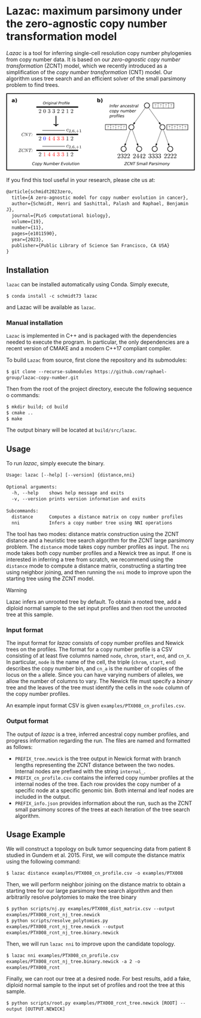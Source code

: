 # Lazac: maximum parsimony under the zero-agnostic copy number transformation model

*Lazac* is a tool for inferring single-cell resolution copy number
phylogenies from copy number data. It is based on our *zero-agnostic
copy number transformation* (ZCNT) model, which we recently introduced
as a simplification of the *copy number transformation* (CNT) model.
Our algorithm uses tree search and an efficient solver of the small
parsimony problem to find trees.

![overview](docs/overview.png)

If you find this tool useful in your research, please cite us at:
```
@article{schmidt2023zero,
  title={A zero-agnostic model for copy number evolution in cancer},
  author={Schmidt, Henri and Sashittal, Palash and Raphael, Benjamin J},
  journal={PLoS computational biology},
  volume={19},
  number={11},
  pages={e1011590},
  year={2023},
  publisher={Public Library of Science San Francisco, CA USA}
}
```

## Installation

`lazac` can be installed automatically using Conda. 
Simply execute,
```
$ conda install -c schmidt73 lazac
```
and Lazac will be available as `lazac`.

### Manual installation

`Lazac` is implemented in C++ and is packaged with the dependencies
needed to execute the program. In particular, the only dependencies are
a recent version of CMAKE and a modern C++17 compliant compiler.

To build `Lazac` from source, first clone the repository and its submodules:
```
$ git clone --recurse-submodules https://github.com/raphael-group/lazac-copy-number.git
```

Then from the root of the project directory, execute the following sequence o
commands:
```
$ mkdir build; cd build
$ cmake ..
$ make
```
The output binary will be located at `build/src/lazac`.

## Usage

To run *lazac*, simply execute the binary. 
```
Usage: lazac [--help] [--version] {distance,nni}

Optional arguments:
  -h, --help   	shows help message and exits 
  -v, --version	prints version information and exits 

Subcommands:
  distance      Computes a distance matrix on copy number profiles
  nni           Infers a copy number tree using NNI operations
```

The tool has two modes: distance matrix construction using the ZCNT
distance and a heuristic tree search algorithm for the ZCNT large
parsimony problem. The `distance` mode takes copy number profiles as
input. The `nni` mode takes both copy number profiles and a Newick
tree as input. If one is interested in inferring a tree from scratch,
we recommend using the `distance` mode to compute a distance matrix,
constructing a starting tree using neighbor joining, and then running
the `nni` mode to improve upon the starting tree using the ZCNT model.

> [!WARNING]
> Lazac infers an unrooted tree by default.
> To obtain a rooted tree, add a diploid normal sample to the set
> input profiles and then root the unrooted tree at this sample.

### Input format

The input format for *lazac* consists of copy number profiles and
Newick trees on the profiles. The format for a copy number profile is
a CSV consisting of at least five columns named `node`, `chrom`,
`start`, `end`, and `cn_X`.  In particular, `node` is the name of the
cell, the triple (`chrom`, `start`, `end`) describes the copy number
bin, and `cn_a` is the number of copies of the locus on the `a`
allele. Since you can have varying numbers of alleles, we allow the
number of columns to vary. The Newick file must specify a *binary*
tree and the leaves of the tree must identify the cells in the `node`
column of the copy number profiles.

An example input format CSV is given
`examples/PTX008_cn_profiles.csv`.

### Output format

The output of *lazac* is a tree, inferred ancestral copy number 
profiles, and progress information regarding the run. The files
are named and formatted as follows:
* `PREFIX_tree.newick` is the tree output in Newick format with branch lengths representing the ZCNT distance 
   between the two nodes. Internal nodes are prefixed with the string `internal_`. 
* `PREFIX_cn_profile.csv` contains the inferred copy number profiles at the internal nodes of the tree. Each
   row provides the copy number of a specific node at a specific genomic bin. Both internal and leaf nodes are
   included in the output.
* `PREFIX_info.json` provides information about the run, such as the ZCNT small parsimony scores of the trees
   at each iteration of the tree search algorithm.

## Usage Example

We will construct a topology on bulk tumor sequencing data from
patient 8 studied in Gundem et al. 2015. First, we will
compute the distance matrix using the following command:
```
$ lazac distance examples/PTX008_cn_profile.csv -o examples/PTX008
```

Then, we will perform neighbor joining on the distance matrix to
obtain a starting tree for our large parsimony tree search algorithm and then
arbitrarily resolve polytomies to make the tree binary
```
$ python scripts/nj.py examples/PTX008_dist_matrix.csv --output examples/PTX008_rcnt_nj_tree.newick
$ python scripts/resolve_polytomies.py examples/PTX008_rcnt_nj_tree.newick --output examples/PTX008_rcnt_nj_tree.binary.newick
```

Then, we will run `lazac nni` to improve upon the candidate
topology.

```
$ lazac nni examples/PTX008_cn_profile.csv examples/PTX008_rcnt_nj_tree.binary.newick -a 2 -o examples/PTX008_rcnt
```

Finally, we can root our tree at a desired node. For best results, add
a fake, diploid normal sample to the input set of profiles and root 
the tree at this sample.

```
$ python scripts/root.py examples/PTX008_rcnt_tree.newick [ROOT] --output [OUTPUT.NEWICK]
```
